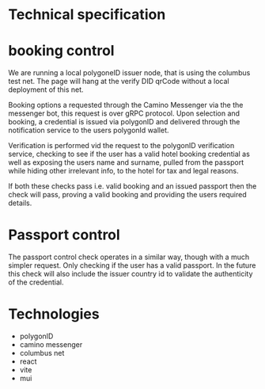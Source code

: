 # Technical specification

# booking control

We are running a local polygoneID issuer node, that is using the columbus test net. The page will hang at the verify DID qrCode without a local deployment of this net.

Booking options a requested through the Camino Messenger via the the messenger bot, this request is over gRPC protocol.
Upon selection and booking, a credential is issued via polygonID and delivered through the notification service to the users polygonId wallet.

Verification is performed vid the request to the polygonID verification service, checking to see if the user has a valid hotel booking credential as well as exposing the users name and surname, pulled from the passport while hiding other irrelevant info, to the hotel for tax and legal reasons.

If both these checks pass i.e. valid booking and an issued passport then the check will pass, proving a valid booking and providing the users required details.

# Passport control

The passport control check operates in a similar way, though with a much simpler request. Only checking if the user has a valid passport. In the future this check will also include the issuer country id to validate the authenticity of the credential.

# Technologies

- polygonID
- camino messenger
- columbus net
- react
- vite
- mui
